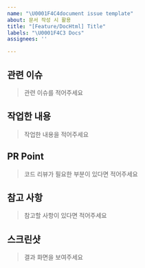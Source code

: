 ```yaml
---
name: "\U0001F4C4document issue template"
about: 문서 작성 시 활용
title: "[Feature/DocHtml] Title"
labels: "\U0001F4C3 Docs"
assignees: ''

---
```


## 관련 이슈 
> 관련 이슈를 적어주세요

## 작업한 내용
> 작업한 내용을 적어주세요

## PR Point
> 코드 리뷰가 필요한 부분이 있다면 적어주세요

## 참고 사항
> 참고할 사항이 있다면 적어주세요

## 스크린샷 
> 결과 화면을 보여주세요
